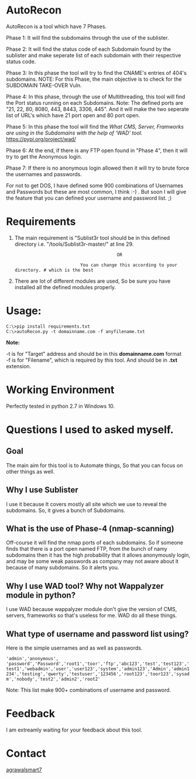 # AutoRecon

AutoRecon is a tool which have 7 Phases.

Phase 1: It will find the subdomains through the use of the sublister.

Phase 2: It will find the status code of each Subdomain found by the sublister and make seperate list of each subdomain with their respective status code. 

Phase 3: In this phase the tool will try to find the CNAME's entries of 404's subdomains. NOTE: For this Phase, the main objective is to check for the SUBDOMAIN TAKE-OVER Vuln.

Phase 4: In this phase, through the use of Multithreading, this tool will find the Port status running on each Subdomains. Note: The defined ports are "21, 22, 80, 8080, 443, 8443, 3306, 445". And it will make the two seperate list of URL's which have 21 port open and 80 port open.

Phase 5: In this phase the tool will find the *What CMS, Server, Framworks are using in the Subdomains with the help of 'WAD' tool.* https://pypi.org/project/wad/

Phase 6: At the end, if there is any FTP open found in "Phase 4", then it will try to get the Anonymous login.

Phase 7: If there is no anonymous login allowed then it will try to brute force the usernames and passwords. 

For not to get DOS, I have defined some 900 combinations of Usernames and Passwords but these are most common, I think :-) . But soon I will give the feature that you can defined your username and password list. ;)



# Requirements

1. The main requirement is "Sublist3r tool should be in this defined directory i.e. "/tools/Sublist3r-master/" at line 29.

                                              OR
                                                  
                                You can change this according to your directory. # which is the best
                                
2. There are lot of different modules are used, So be sure you have installed all the defined modules properly.


# Usage: 

`C:\>pip install requirements.txt`<br>
`C:\>autoRecon.py -t domainname.com -f anyfilename.txt`

**Note:** 

-t is for "Target" address and should be in this **domainname.com** format
<br>-f is for "Filename", which is required by this tool. And should be in **.txt** extension.

# Working Environment

Perfectly tested in python 2.7 in Windows 10.

# Questions I used to asked myself.

<h2> Goal </h2>

The main aim for this tool is to Automate things, So that you can focus on other things as well.

<h2> Why I use Sublister</h2>

I use it because It covers mostly all site which we use to reveal the subdomains. So, it gives a bunch of Subdomains.

<h2> What is the use of Phase-4 (nmap-scanning)</h2>

Off-course it will find the nmap ports of each subdomains. So if someone finds that there is a port open named FTP, from the bunch of namy subdomains then it has the high probability that it allows anonymously login, and may be some weak passwords as company may not aware about it because of many subdomains. So it alerts you.

<h2>Why I use WAD tool? Why not Wappalyzer module in python?</h2>
I use WAD because wappalyzer module don't give the version of CMS, servers, frameworks so that's useless for me. WAD do all these things.

<h2>What type of username and password list using?</h2>
Here is the simple usernames and as well as passwords.

`'admin','anonymous', 'password','Password','root1','toor','ftp','abc123','test','test123','test1','webadmin','user','user123','system','admin123','Admin','admin1234','testing','qwerty','testuser','123456','root123','toor123','sysadm','nobody','test2','admin2','root2'`

Note: This list make 900+ combinations of username and password.

# Feedback

I am extreamly waiting for your feedback about this tool. 

# Contact


[agrawalsmart7](http://twitter.com/agrawalsmart7)

